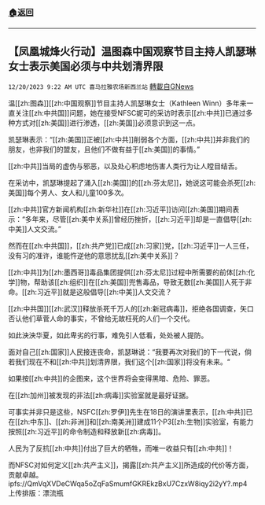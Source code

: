 ###  [:house:返回](README.md)
---


## 【凤凰城烽火行动】温图森中国观察节目主持人凯瑟琳女士表示美国必须与中共划清界限
`12/20/2023 9:22 AM UTC 喜马拉雅农场新西兰站` [轉載自GNews](https://gnews.org/articles/2131916)

温[[zh:图森]][[zh:中国观察]]节目主持人凯瑟琳女士（Kathleen Winn）多年来一直关注[[zh:中共国]]问题，她在接受NFSC妮可的采访时表示[[zh:中共]]已通过多种方式对[[zh:美国]]进行渗透，[[zh:美国]]必须意识到这一点。

凯瑟琳表示：“[[zh:美国]]正被[[zh:中共]]削弱各个方面，[[zh:中共]]并非我们的朋友，也非我们的盟友，且他们不做有益于[[zh:美国]]的事情。”

[[zh:中共]]当局的虚伪与邪恶，以及处心积虑地伤害人类行为让人瞠目结舌。

在采访中，凯瑟琳提起了涌入[[zh:美国]]的[[zh:芬太尼]]，她说这可能会杀死[[zh:美国]]每个男人、女人和儿童100多次。

[[zh:中共]]官方新闻机构[[zh:新华社]]在[[zh:习近平]]访问[[zh:美国]]期间表示：“多年来，尽管[[zh:美中关系]]曾经历挫折，[[zh:习近平]]却是一直倡导[[zh:中美]]人文交流。”

然而在[[zh:中共国]]，[[zh:共产党]]已成[[zh:习家]]党，[[zh:习近平]]一人三任，没有习的准许，谁能忤逆他的意思扰乱[[zh:美中关系]]？

[[zh:中共]]为[[zh:墨西哥]]毒品集团提供[[zh:芬太尼]]过程中所需要的前体[[zh:化学]]物，帮助该[[zh:组织]]在[[zh:美国]]兜售毒品，导致无数[[zh:美国]]人死于非命。[[zh:习近平]]就是这般倡导[[zh:中美]]人文交流？

[[zh:中共国]][[zh:武汉]]释放杀死千万人的[[zh:新冠病毒]]，拒绝各国调查，矢口否认他们草菅人命的事实，不曾给无故枉死的人们一个交代。

如此泱泱华夏，如此卑劣的行事，难免引人低看，处处被人提防。

面对自己[[zh:国家]]人民接连丧命，凯瑟琳说：“我要再次对我们的下一代说，倘若我们现在不和[[zh:中共]]划清界限，我们这个[[zh:国家]]将没有未来。“

如果按[[zh:中共]]的企图来，这个世界将会变得黑暗、危险、罪恶。

在[[zh:加州]]被发现的非法[[zh:病毒]]实验室就是最好证据。

可事实并非只是这些，NSFC[[zh:罗伊]]先生在18日的演讲里表示，[[zh:中共]]已在[[zh:中东]]、[[zh:非洲]]和[[zh:南美洲]]建成11个P3[[zh:生物]]实验室，有能力按照[[zh:习近平]]的命令制造和释放新[[zh:病毒]]。

人民为了反抗[[zh:中共]]付出了巨大的牺牲，而唯一收益只有[[zh:中共]]！

而NFSC对如何定义[[zh:共产主义]]，揭露[[zh:共产主义]]所造成的代价等方面，贡献卓越。
ipfs://QmVqXVDeCWqa5oZqFaSmumfGKREkzBxU7CzxW8iqy2i2yY?.mp4
上传排版：漂流瓶
